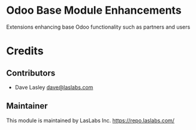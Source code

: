 Odoo Base Module Enhancements
========================

Extensions enhancing base Odoo functionality such as partners and users


Credits
=======

Contributors
------------

* Dave Lasley <dave@laslabs.com>

Maintainer
----------

This module is maintained by LasLabs Inc.
https://repo.laslabs.com/

